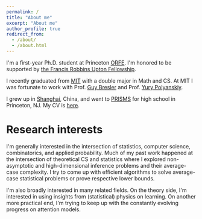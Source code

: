 ```yaml
---
permalink: /
title: "About me"
excerpt: "About me"
author_profile: true
redirect_from: 
  - /about/
  - /about.html
---
```


I'm a first-year Ph.D. student at Princeton [ORFE](https://orfe.princeton.edu/). I'm honored to be supported by [the Francis Robbins Upton Fellowship](https://gradschool.princeton.edu/financial-support/fellowships/princeton-fellowships/francis-robbins-upton-fellowship).

I recently graduated from [MIT](https://www.mit.edu/) with a double major in Math and CS. At MIT I was fortunate to work with Prof. [Guy Bresler](https://www.mit.edu/~gbresler/) and Prof. [Yury Polyanskiy]([https://math.mit.edu/~nsun/](https://people.lids.mit.edu/yp/homepage/)). 

I grew up in [Shanghai](https://www.instagram.com/p/C1Z2Pj5MLH3/?hl=en), China, and went to [PRISMS](https://prismsus.org/) for high school in Princeton, NJ. My CV is [here](../assets/Tianze_CV_0823.pdf).

Research interests
======
I'm generally interested in the intersection of statistics, computer science, combinatorics, and applied probability. Much of my past work happened at the intersection of theoretical CS and statistics where I explored non-asymptotic and high-dimensional inference problems and their average-case complexity. I try to come up with efficient algorithms to solve average-case statistical problems or prove respective lower bounds. 

I'm also broadly interested in many related fields. On the theory side, I'm interested in using insights from (statistical) physics on learning. On another more practical end, I'm trying to keep up with the constantly evolving progress on attention models. 


